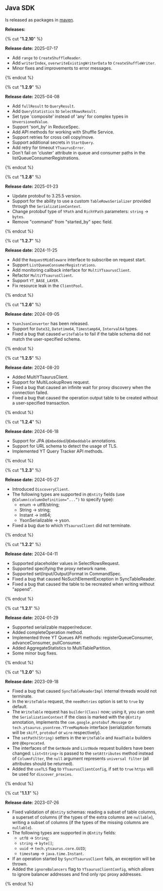 ## Java SDK


Is released as packages in [maven](https://central.sonatype.com/artifact/tech.ytsaurus/ytsaurus-client).




**Releases:**

{% cut "**1.2.10**" %}

**Release date:** 2025-07-17


* Add `range` to `CreateShuffleReader`.
* Add `writerIndex`, `overwriteExistingWriterData` to `CreateShuffleWriter`.
* Minor fixes and improvements to error messages.

{% endcut %}


{% cut "**1.2.9**" %}

**Release date:** 2025-04-08


* Add `fullResult` to `QueryResult`.
* Add `QueryStatistics` to `SelectRowsResult`.
* Set type 'composite' instead of 'any' for complex types in `UnversionedValue`.
* Support 'sort_by' in ReduceSpec.
* Add API methods for working with Shuffle Service.
* Support retries for cross cell copy/move.
* Support additional secrets in `StartQuery`.
* Add retry for timeout `YTsaurusError`.
* Don't fail on 'cluster' attribute in queue and consumer paths in the listQueueConsumerRegistrations.

{% endcut %}


{% cut "**1.2.8**" %}

**Release date:** 2025-01-23


* Update protobuf to 3.25.5 version.
* Support for the ability to use a custom `TableRowsSerializer` provided through the `SerializationContext`.
* Change protobuf type of `YPath` and `RichYPath` parameters: `string` -> `bytes`.
* Remove "command" from "started_by" spec field.

{% endcut %}


{% cut "**1.2.7**" %}

**Release date:** 2024-11-25


* Add the `RequestMiddleware` interface to subscribe on request start.
* Support `ListQueueConsumerRegistrations`.
* Add monitoring callback interface for `MultiYTsaurusClient`.
* Refactor `MultiYTsaurusClient`.
* Support `YT_BASE_LAYER`.
* Fix resource leak in the `ClientPool`.

{% endcut %}


{% cut "**1.2.6**" %}

**Release date:** 2024-09-05


* `YsonJsonConverter` has been released.
* Support for `Date32`, `Datetime64`, `Timestamp64`, `Interval64` types.
* Fixed a bug that caused `writeTable` to fail if the table schema did not match the user-specified schema.

{% endcut %}


{% cut "**1.2.5**" %}

**Release date:** 2024-08-20


* Added MultiYTsaurusClient.
* Support for MultiLookupRows request.
* Fixed a bug that caused an infinite wait for proxy discovery when the connection failed.
* Fixed a bug that caused the operation output table to be created without a user-specified transaction.

{% endcut %}


{% cut "**1.2.4**" %}

**Release date:** 2024-06-18


* Support for JPA `@Embedded`/`@Embeddable` annotations.
* Support for URL schema to detect the usage of TLS.
* Implemented YT Query Tracker API methods.


{% endcut %}


{% cut "**1.2.3**" %}

**Release date:** 2024-05-27


* Introduced `DiscoveryClient`.
* The following types are supported in `@Entity` fields (use `@Column(columnDefinition=“...”)` to specify type):
    * enum -> utf8/string; 
    * String -> string;
    * Instant -> int64;
    * YsonSerializable -> yson.
* Fixed a bug due to which `YTsaurusClient` did not terminate.

{% endcut %}


{% cut "**1.2.2**" %}

**Release date:** 2024-04-11


* Supported placeholder values in SelectRowsRequest.
* Supported specifying the proxy network name.
* Supported set(Input/Output)Format in CommandSpec.
* Fixed a bug that caused NoSuchElementException in SyncTableReader.
* Fixed a bug that caused the table to be recreated when writing without "append".

{% endcut %}


{% cut "**1.2.1**" %}

**Release date:** 2024-01-29


* Supported serializable mapper/reducer.
* Added completeOperation method.
* Implemented three YT Queues API methods: registerQueueConsumer, advanceConsumer, pullConsumer.
* Added AggregateStatistics to MultiTablePartition.
* Some minor bug fixes.

{% endcut %}


{% cut "**1.2.0**" %}

**Release date:** 2023-09-18


- Fixed a bug that caused `SyncTableReaderImpl` internal threads would not terminate.
- In the `WriteTable` request, the `needRetries` option is set to `true` by default.
- The `WriteTable` request has `builder(Class)` now; using it, you can omit the `SerializationContext` if the class is marked with the `@Entity` annotation, implements the `com.google.protobuf.Message` or `tech.ytsaurus.ysontree.YTreeMapNode` interface (serialization formats will be `skiff`, `protobuf` or `wire` respectively).
- The `setPath(String)` setters in the `WriteTable` and `ReadTable` builders are `@Deprecated`.
- The interfaces of the `GetNode` and `ListNode` request builders have been changed: `List<String>` is passed to the `setAttributes` method instead of `ColumnFilter`, the `null` argument represents `universal filter` (all attributes should be returned).
- Added the `useTLS` flag to `YTsaurusClientConfig`, if set to `true` `https` will be used for `discover_proxies`.

{% endcut %}


{% cut "**1.1.1**" %}

**Release date:** 2023-07-26


- Fixed validation of `@Entity` schemas: reading a subset of table columns, a superset of columns (if the types of the extra columns are `nullable`), writing a subset of columns (if the types of the missing columns are `nullable`).
- The following types are supported in `@Entity` fields:
     - `utf8` -> `String`;
     - `string` -> `byte[]`;
     - `uuid` -> `tech.ytsaurus.core.GUID`;
     - `timestamp` -> `java.time.Instant`.
- If an operation started by `SyncYTsaurusClient` fails, an exception will be thrown.
- Added the `ignoreBalancers` flag to `YTsaurusClientConfig`, which allows to ignore balancer addresses and find only rpc proxy addresses.

{% endcut %}

